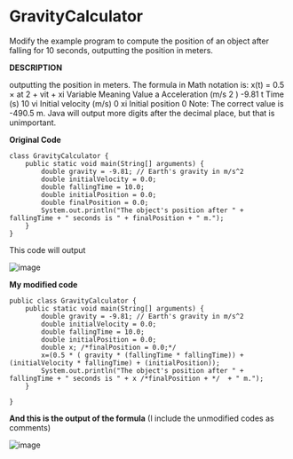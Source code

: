 # GravityCalculator
Modify the example program to compute the position of an object after falling for 10 seconds, outputting the position in meters.

**DESCRIPTION**

outputting the position in meters. The formula in Math notation is: x(t) = 0.5 × at 2 + vit + xi Variable Meaning Value a Acceleration (m/s 2 ) -9.81 t Time (s) 10 vi Initial velocity (m/s) 0 xi Initial position 0 Note: The correct value is -490.5 m. Java will output more digits after the decimal place, but that is unimportant.

**Original Code**

```
class GravityCalculator {
    public static void main(String[] arguments) {
        double gravity = -9.81; // Earth's gravity in m/s^2
        double initialVelocity = 0.0;
        double fallingTime = 10.0;
        double initialPosition = 0.0;
        double finalPosition = 0.0;
        System.out.println("The object's position after " + fallingTime + " seconds is " + finalPosition + " m.");
    }
}

```
This code will output


![image](https://user-images.githubusercontent.com/99800269/154255956-56ac7ba6-f5fa-43b3-9f6b-fc1aa86343e7.png)


**My modified code**
```
public class GravityCalculator {
    public static void main(String[] arguments) {
        double gravity = -9.81; // Earth's gravity in m/s^2
        double initialVelocity = 0.0;
        double fallingTime = 10.0;
        double initialPosition = 0.0;
        double x; /*finalPosition = 0.0;*/
        x=(0.5 * ( gravity * (fallingTime * fallingTime)) + (initialVelocity * fallingTime) + (initialPosition));
        System.out.println("The object's position after " + fallingTime + " seconds is " + x /*finalPosition + */  + " m.");
    }

}
```
**And this is the output of the formula**
(I include the unmodified codes as comments)

![image](https://user-images.githubusercontent.com/99800269/154256962-263a9ed5-deb7-4c33-8ba2-9e1f5fe48a82.png)


